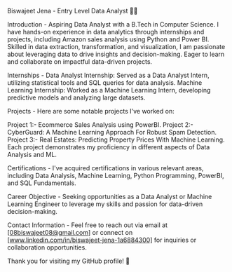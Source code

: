 Biswajeet Jena - Entry Level Data Analyst 👨‍💻

Introduction -
Aspiring Data Analyst with a B.Tech in Computer Science. I have hands-on experience in data analytics through internships and projects, including Amazon sales analysis using Python and Power BI. Skilled in data extraction, transformation, and visualization, I am passionate about leveraging data to drive insights and decision-making. Eager to learn and collaborate on impactful data-driven projects.

Internships -
Data Analyst Internship: Served as a Data Analyst Intern, utilizing statistical tools and SQL queries for data analysis.
Machine Learning Internship: Worked as a Machine Learning Intern, developing predictive models and analyzing large datasets.

Projects -
Here are some notable projects I've worked on:

Project 1:- Ecommerce Sales Analysis using PowerBI.
Project 2:- CyberGuard: A Machine Learning Approach For Robust Spam Detection.
Project 3:- Real Estates: Predicting Property Prices With Machine Learning.
Each project demonstrates my proficiency in different aspects of Data Analysis and ML.

Certifications -
I've acquired certifications in various relevant areas, including  Data Analysis, Machine Learning, Python Programming, PowerBI, and SQL Fundamentals.

Career Objective -
Seeking opportunities as a Data Analyst or Machine Learning Engineer to leverage my skills and passion for data-driven decision-making.

Contact Information -
Feel free to reach out via email at [08biswajeet08@gmail.com] or connect on [www.linkedin.com/in/biswajeet-jena-1a6884300] for inquiries or collaboration opportunities.

Thank you for visiting my GitHub profile! 🚀

